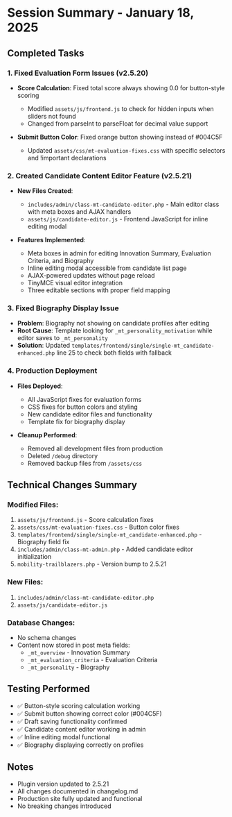 # Session Summary - January 18, 2025

## Completed Tasks

### 1. Fixed Evaluation Form Issues (v2.5.20)
- **Score Calculation**: Fixed total score always showing 0.0 for button-style scoring
  - Modified `assets/js/frontend.js` to check for hidden inputs when sliders not found
  - Changed from parseInt to parseFloat for decimal value support
  
- **Submit Button Color**: Fixed orange button showing instead of #004C5F
  - Updated `assets/css/mt-evaluation-fixes.css` with specific selectors and !important declarations

### 2. Created Candidate Content Editor Feature (v2.5.21)
- **New Files Created**:
  - `includes/admin/class-mt-candidate-editor.php` - Main editor class with meta boxes and AJAX handlers
  - `assets/js/candidate-editor.js` - Frontend JavaScript for inline editing modal
  
- **Features Implemented**:
  - Meta boxes in admin for editing Innovation Summary, Evaluation Criteria, and Biography
  - Inline editing modal accessible from candidate list page
  - AJAX-powered updates without page reload
  - TinyMCE visual editor integration
  - Three editable sections with proper field mapping

### 3. Fixed Biography Display Issue
- **Problem**: Biography not showing on candidate profiles after editing
- **Root Cause**: Template looking for `_mt_personality_motivation` while editor saves to `_mt_personality`
- **Solution**: Updated `templates/frontend/single/single-mt_candidate-enhanced.php` line 25 to check both fields with fallback

### 4. Production Deployment
- **Files Deployed**:
  - All JavaScript fixes for evaluation forms
  - CSS fixes for button colors and styling
  - New candidate editor files and functionality
  - Template fix for biography display
  
- **Cleanup Performed**:
  - Removed all development files from production
  - Deleted `/debug` directory
  - Removed backup files from `/assets/css`

## Technical Changes Summary

### Modified Files:
1. `assets/js/frontend.js` - Score calculation fixes
2. `assets/css/mt-evaluation-fixes.css` - Button color fixes
3. `templates/frontend/single/single-mt_candidate-enhanced.php` - Biography field fix
4. `includes/admin/class-mt-admin.php` - Added candidate editor initialization
5. `mobility-trailblazers.php` - Version bump to 2.5.21

### New Files:
1. `includes/admin/class-mt-candidate-editor.php`
2. `assets/js/candidate-editor.js`

### Database Changes:
- No schema changes
- Content now stored in post meta fields:
  - `_mt_overview` - Innovation Summary
  - `_mt_evaluation_criteria` - Evaluation Criteria
  - `_mt_personality` - Biography

## Testing Performed
- ✅ Button-style scoring calculation working
- ✅ Submit button showing correct color (#004C5F)
- ✅ Draft saving functionality confirmed
- ✅ Candidate content editor working in admin
- ✅ Inline editing modal functional
- ✅ Biography displaying correctly on profiles

## Notes
- Plugin version updated to 2.5.21
- All changes documented in changelog.md
- Production site fully updated and functional
- No breaking changes introduced